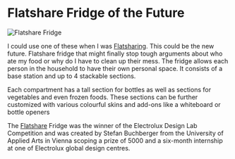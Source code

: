 Flatshare Fridge of the Future
==============================
![Flatshare Fridge](/media/images/flatshare-fridge.jpg)


I could use one of these when I was [Flatsharing](/). This could be the new
future. Flatshare fridge that might finally stop tough arguments about who ate
my food or why do I have to clean up their mess. The fridge allows each person
in the household to have their own personal space. It consists of a base station
and up to 4 stackable sections.


Each compartment has a tall section for bottles as well as sections for
vegetables and even frozen foods. These sections can be further customized with
various colourful skins and add-ons like a whiteboard or bottle openers


The [Flatshare](/) Fridge was the winner of the Electrolux Design Lab
Competition and was created by Stefan Buchberger from the University of Applied
Arts in Vienna scoping a prize of 5000 and a six-month internship at one of
Electrolux global design centres.

